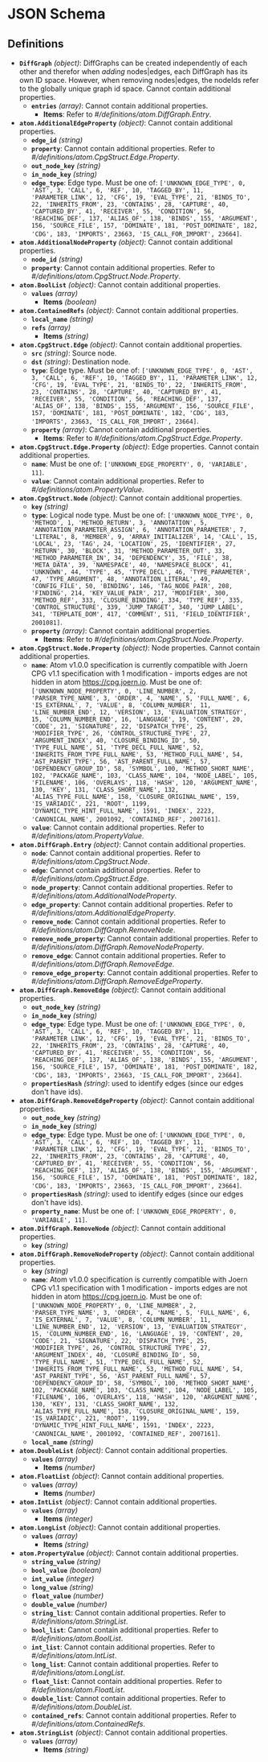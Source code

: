 # JSON Schema

## Definitions

- **`DiffGraph`** *(object)*: DiffGraphs can be created independently of each other and therefor when _adding_ nodes|edges, each DiffGraph has its own ID space. However, when removing nodes|edges, the nodeIds refer to the globally unique graph id space. Cannot contain additional properties.
  - **`entries`** *(array)*: Cannot contain additional properties.
    - **Items**: Refer to *#/definitions/atom.DiffGraph.Entry*.
- **`atom.AdditionalEdgeProperty`** *(object)*: Cannot contain additional properties.
  - **`edge_id`** *(string)*
  - **`property`**: Cannot contain additional properties. Refer to *#/definitions/atom.CpgStruct.Edge.Property*.
  - **`out_node_key`** *(string)*
  - **`in_node_key`** *(string)*
  - **`edge_type`**: Edge type. Must be one of: `['UNKNOWN_EDGE_TYPE', 0, 'AST', 3, 'CALL', 6, 'REF', 10, 'TAGGED_BY', 11, 'PARAMETER_LINK', 12, 'CFG', 19, 'EVAL_TYPE', 21, 'BINDS_TO', 22, 'INHERITS_FROM', 23, 'CONTAINS', 28, 'CAPTURE', 40, 'CAPTURED_BY', 41, 'RECEIVER', 55, 'CONDITION', 56, 'REACHING_DEF', 137, 'ALIAS_OF', 138, 'BINDS', 155, 'ARGUMENT', 156, 'SOURCE_FILE', 157, 'DOMINATE', 181, 'POST_DOMINATE', 182, 'CDG', 183, 'IMPORTS', 23663, 'IS_CALL_FOR_IMPORT', 23664]`.
- **`atom.AdditionalNodeProperty`** *(object)*: Cannot contain additional properties.
  - **`node_id`** *(string)*
  - **`property`**: Cannot contain additional properties. Refer to *#/definitions/atom.CpgStruct.Node.Property*.
- **`atom.BoolList`** *(object)*: Cannot contain additional properties.
  - **`values`** *(array)*
    - **Items** *(boolean)*
- **`atom.ContainedRefs`** *(object)*: Cannot contain additional properties.
  - **`local_name`** *(string)*
  - **`refs`** *(array)*
    - **Items** *(string)*
- **`atom.CpgStruct.Edge`** *(object)*: Cannot contain additional properties.
  - **`src`** *(string)*: Source node.
  - **`dst`** *(string)*: Destination node.
  - **`type`**: Edge type. Must be one of: `['UNKNOWN_EDGE_TYPE', 0, 'AST', 3, 'CALL', 6, 'REF', 10, 'TAGGED_BY', 11, 'PARAMETER_LINK', 12, 'CFG', 19, 'EVAL_TYPE', 21, 'BINDS_TO', 22, 'INHERITS_FROM', 23, 'CONTAINS', 28, 'CAPTURE', 40, 'CAPTURED_BY', 41, 'RECEIVER', 55, 'CONDITION', 56, 'REACHING_DEF', 137, 'ALIAS_OF', 138, 'BINDS', 155, 'ARGUMENT', 156, 'SOURCE_FILE', 157, 'DOMINATE', 181, 'POST_DOMINATE', 182, 'CDG', 183, 'IMPORTS', 23663, 'IS_CALL_FOR_IMPORT', 23664]`.
  - **`property`** *(array)*: Cannot contain additional properties.
    - **Items**: Refer to *#/definitions/atom.CpgStruct.Edge.Property*.
- **`atom.CpgStruct.Edge.Property`** *(object)*: Edge properties. Cannot contain additional properties.
  - **`name`**: Must be one of: `['UNKNOWN_EDGE_PROPERTY', 0, 'VARIABLE', 11]`.
  - **`value`**: Cannot contain additional properties. Refer to *#/definitions/atom.PropertyValue*.
- **`atom.CpgStruct.Node`** *(object)*: Cannot contain additional properties.
  - **`key`** *(string)*
  - **`type`**: Logical node type. Must be one of: `['UNKNOWN_NODE_TYPE', 0, 'METHOD', 1, 'METHOD_RETURN', 3, 'ANNOTATION', 5, 'ANNOTATION_PARAMETER_ASSIGN', 6, 'ANNOTATION_PARAMETER', 7, 'LITERAL', 8, 'MEMBER', 9, 'ARRAY_INITIALIZER', 14, 'CALL', 15, 'LOCAL', 23, 'TAG', 24, 'LOCATION', 25, 'IDENTIFIER', 27, 'RETURN', 30, 'BLOCK', 31, 'METHOD_PARAMETER_OUT', 33, 'METHOD_PARAMETER_IN', 34, 'DEPENDENCY', 35, 'FILE', 38, 'META_DATA', 39, 'NAMESPACE', 40, 'NAMESPACE_BLOCK', 41, 'UNKNOWN', 44, 'TYPE', 45, 'TYPE_DECL', 46, 'TYPE_PARAMETER', 47, 'TYPE_ARGUMENT', 48, 'ANNOTATION_LITERAL', 49, 'CONFIG_FILE', 50, 'BINDING', 146, 'TAG_NODE_PAIR', 208, 'FINDING', 214, 'KEY_VALUE_PAIR', 217, 'MODIFIER', 300, 'METHOD_REF', 333, 'CLOSURE_BINDING', 334, 'TYPE_REF', 335, 'CONTROL_STRUCTURE', 339, 'JUMP_TARGET', 340, 'JUMP_LABEL', 341, 'TEMPLATE_DOM', 417, 'COMMENT', 511, 'FIELD_IDENTIFIER', 2001081]`.
  - **`property`** *(array)*: Cannot contain additional properties.
    - **Items**: Refer to *#/definitions/atom.CpgStruct.Node.Property*.
- **`atom.CpgStruct.Node.Property`** *(object)*: Node properties. Cannot contain additional properties.
  - **`name`**: Atom v1.0.0 specification is currently compatible with Joern CPG v1.1 specification with 1 modification - imports edges are not hidden in atom https://cpg.joern.io. Must be one of: `['UNKNOWN_NODE_PROPERTY', 0, 'LINE_NUMBER', 2, 'PARSER_TYPE_NAME', 3, 'ORDER', 4, 'NAME', 5, 'FULL_NAME', 6, 'IS_EXTERNAL', 7, 'VALUE', 8, 'COLUMN_NUMBER', 11, 'LINE_NUMBER_END', 12, 'VERSION', 13, 'EVALUATION_STRATEGY', 15, 'COLUMN_NUMBER_END', 16, 'LANGUAGE', 19, 'CONTENT', 20, 'CODE', 21, 'SIGNATURE', 22, 'DISPATCH_TYPE', 25, 'MODIFIER_TYPE', 26, 'CONTROL_STRUCTURE_TYPE', 27, 'ARGUMENT_INDEX', 40, 'CLOSURE_BINDING_ID', 50, 'TYPE_FULL_NAME', 51, 'TYPE_DECL_FULL_NAME', 52, 'INHERITS_FROM_TYPE_FULL_NAME', 53, 'METHOD_FULL_NAME', 54, 'AST_PARENT_TYPE', 56, 'AST_PARENT_FULL_NAME', 57, 'DEPENDENCY_GROUP_ID', 58, 'SYMBOL', 100, 'METHOD_SHORT_NAME', 102, 'PACKAGE_NAME', 103, 'CLASS_NAME', 104, 'NODE_LABEL', 105, 'FILENAME', 106, 'OVERLAYS', 118, 'HASH', 120, 'ARGUMENT_NAME', 130, 'KEY', 131, 'CLASS_SHORT_NAME', 132, 'ALIAS_TYPE_FULL_NAME', 158, 'CLOSURE_ORIGINAL_NAME', 159, 'IS_VARIADIC', 221, 'ROOT', 1199, 'DYNAMIC_TYPE_HINT_FULL_NAME', 1591, 'INDEX', 2223, 'CANONICAL_NAME', 2001092, 'CONTAINED_REF', 2007161]`.
  - **`value`**: Cannot contain additional properties. Refer to *#/definitions/atom.PropertyValue*.
- **`atom.DiffGraph.Entry`** *(object)*: Cannot contain additional properties.
  - **`node`**: Cannot contain additional properties. Refer to *#/definitions/atom.CpgStruct.Node*.
  - **`edge`**: Cannot contain additional properties. Refer to *#/definitions/atom.CpgStruct.Edge*.
  - **`node_property`**: Cannot contain additional properties. Refer to *#/definitions/atom.AdditionalNodeProperty*.
  - **`edge_property`**: Cannot contain additional properties. Refer to *#/definitions/atom.AdditionalEdgeProperty*.
  - **`remove_node`**: Cannot contain additional properties. Refer to *#/definitions/atom.DiffGraph.RemoveNode*.
  - **`remove_node_property`**: Cannot contain additional properties. Refer to *#/definitions/atom.DiffGraph.RemoveNodeProperty*.
  - **`remove_edge`**: Cannot contain additional properties. Refer to *#/definitions/atom.DiffGraph.RemoveEdge*.
  - **`remove_edge_property`**: Cannot contain additional properties. Refer to *#/definitions/atom.DiffGraph.RemoveEdgeProperty*.
- **`atom.DiffGraph.RemoveEdge`** *(object)*: Cannot contain additional properties.
  - **`out_node_key`** *(string)*
  - **`in_node_key`** *(string)*
  - **`edge_type`**: Edge type. Must be one of: `['UNKNOWN_EDGE_TYPE', 0, 'AST', 3, 'CALL', 6, 'REF', 10, 'TAGGED_BY', 11, 'PARAMETER_LINK', 12, 'CFG', 19, 'EVAL_TYPE', 21, 'BINDS_TO', 22, 'INHERITS_FROM', 23, 'CONTAINS', 28, 'CAPTURE', 40, 'CAPTURED_BY', 41, 'RECEIVER', 55, 'CONDITION', 56, 'REACHING_DEF', 137, 'ALIAS_OF', 138, 'BINDS', 155, 'ARGUMENT', 156, 'SOURCE_FILE', 157, 'DOMINATE', 181, 'POST_DOMINATE', 182, 'CDG', 183, 'IMPORTS', 23663, 'IS_CALL_FOR_IMPORT', 23664]`.
  - **`propertiesHash`** *(string)*: used to identify edges (since our edges don't have ids).
- **`atom.DiffGraph.RemoveEdgeProperty`** *(object)*: Cannot contain additional properties.
  - **`out_node_key`** *(string)*
  - **`in_node_key`** *(string)*
  - **`edge_type`**: Edge type. Must be one of: `['UNKNOWN_EDGE_TYPE', 0, 'AST', 3, 'CALL', 6, 'REF', 10, 'TAGGED_BY', 11, 'PARAMETER_LINK', 12, 'CFG', 19, 'EVAL_TYPE', 21, 'BINDS_TO', 22, 'INHERITS_FROM', 23, 'CONTAINS', 28, 'CAPTURE', 40, 'CAPTURED_BY', 41, 'RECEIVER', 55, 'CONDITION', 56, 'REACHING_DEF', 137, 'ALIAS_OF', 138, 'BINDS', 155, 'ARGUMENT', 156, 'SOURCE_FILE', 157, 'DOMINATE', 181, 'POST_DOMINATE', 182, 'CDG', 183, 'IMPORTS', 23663, 'IS_CALL_FOR_IMPORT', 23664]`.
  - **`propertiesHash`** *(string)*: used to identify edges (since our edges don't have ids).
  - **`property_name`**: Must be one of: `['UNKNOWN_EDGE_PROPERTY', 0, 'VARIABLE', 11]`.
- **`atom.DiffGraph.RemoveNode`** *(object)*: Cannot contain additional properties.
  - **`key`** *(string)*
- **`atom.DiffGraph.RemoveNodeProperty`** *(object)*: Cannot contain additional properties.
  - **`key`** *(string)*
  - **`name`**: Atom v1.0.0 specification is currently compatible with Joern CPG v1.1 specification with 1 modification - imports edges are not hidden in atom https://cpg.joern.io. Must be one of: `['UNKNOWN_NODE_PROPERTY', 0, 'LINE_NUMBER', 2, 'PARSER_TYPE_NAME', 3, 'ORDER', 4, 'NAME', 5, 'FULL_NAME', 6, 'IS_EXTERNAL', 7, 'VALUE', 8, 'COLUMN_NUMBER', 11, 'LINE_NUMBER_END', 12, 'VERSION', 13, 'EVALUATION_STRATEGY', 15, 'COLUMN_NUMBER_END', 16, 'LANGUAGE', 19, 'CONTENT', 20, 'CODE', 21, 'SIGNATURE', 22, 'DISPATCH_TYPE', 25, 'MODIFIER_TYPE', 26, 'CONTROL_STRUCTURE_TYPE', 27, 'ARGUMENT_INDEX', 40, 'CLOSURE_BINDING_ID', 50, 'TYPE_FULL_NAME', 51, 'TYPE_DECL_FULL_NAME', 52, 'INHERITS_FROM_TYPE_FULL_NAME', 53, 'METHOD_FULL_NAME', 54, 'AST_PARENT_TYPE', 56, 'AST_PARENT_FULL_NAME', 57, 'DEPENDENCY_GROUP_ID', 58, 'SYMBOL', 100, 'METHOD_SHORT_NAME', 102, 'PACKAGE_NAME', 103, 'CLASS_NAME', 104, 'NODE_LABEL', 105, 'FILENAME', 106, 'OVERLAYS', 118, 'HASH', 120, 'ARGUMENT_NAME', 130, 'KEY', 131, 'CLASS_SHORT_NAME', 132, 'ALIAS_TYPE_FULL_NAME', 158, 'CLOSURE_ORIGINAL_NAME', 159, 'IS_VARIADIC', 221, 'ROOT', 1199, 'DYNAMIC_TYPE_HINT_FULL_NAME', 1591, 'INDEX', 2223, 'CANONICAL_NAME', 2001092, 'CONTAINED_REF', 2007161]`.
  - **`local_name`** *(string)*
- **`atom.DoubleList`** *(object)*: Cannot contain additional properties.
  - **`values`** *(array)*
    - **Items** *(number)*
- **`atom.FloatList`** *(object)*: Cannot contain additional properties.
  - **`values`** *(array)*
    - **Items** *(number)*
- **`atom.IntList`** *(object)*: Cannot contain additional properties.
  - **`values`** *(array)*
    - **Items** *(integer)*
- **`atom.LongList`** *(object)*: Cannot contain additional properties.
  - **`values`** *(array)*
    - **Items** *(string)*
- **`atom.PropertyValue`** *(object)*: Cannot contain additional properties.
  - **`string_value`** *(string)*
  - **`bool_value`** *(boolean)*
  - **`int_value`** *(integer)*
  - **`long_value`** *(string)*
  - **`float_value`** *(number)*
  - **`double_value`** *(number)*
  - **`string_list`**: Cannot contain additional properties. Refer to *#/definitions/atom.StringList*.
  - **`bool_list`**: Cannot contain additional properties. Refer to *#/definitions/atom.BoolList*.
  - **`int_list`**: Cannot contain additional properties. Refer to *#/definitions/atom.IntList*.
  - **`long_list`**: Cannot contain additional properties. Refer to *#/definitions/atom.LongList*.
  - **`float_list`**: Cannot contain additional properties. Refer to *#/definitions/atom.FloatList*.
  - **`double_list`**: Cannot contain additional properties. Refer to *#/definitions/atom.DoubleList*.
  - **`contained_refs`**: Cannot contain additional properties. Refer to *#/definitions/atom.ContainedRefs*.
- **`atom.StringList`** *(object)*: Cannot contain additional properties.
  - **`values`** *(array)*
    - **Items** *(string)*
